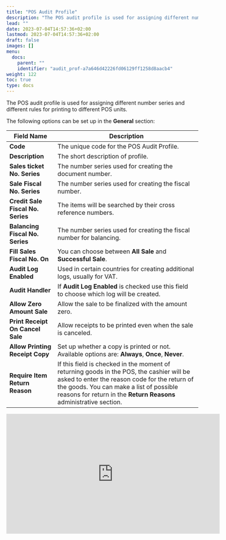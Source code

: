 ```yaml
---
title: "POS Audit Profile"
description: "The POS audit profile is used for assigning different number series and different rules for printing to different POS units."
lead: ""
date: 2023-07-04T14:57:36+02:00
lastmod: 2023-07-04T14:57:36+02:00
draft: false
images: []
menu:
  docs:
    parent: ""
    identifier: "audit_prof-a7a646d42226fd06129ff1258d8aacb4"
weight: 122
toc: true
type: docs
---
```



The POS audit profile is used for assigning different number series and different rules for printing to different POS units.

The following options can be set up in the **General** section:


| Field Name      | Description |
| ----------- | ----------- |
| **Code**       | The unique code for the POS Audit Profile.     |
| **Description**   | The short description of profile.        |
| **Sales ticket No. Series**  | The number series used for creating the document number. |
| **Sale Fiscal No. Series** | The number series used for creating the fiscal number. |
| **Credit Sale Fiscal No. Series** | The items will be searched by their cross reference numbers. |
| **Balancing Fiscal No. Series** | The number series used for creating the fiscal number for balancing. |
| **Fill Sales Fiscal No. On** | You can choose between **All Sale** and **Successful Sale**. |
| **Audit Log Enabled** | Used in certain countries for creating additional logs, usually for VAT. |
| **Audit Handler** | If **Audit Log Enabled** is checked use this field to choose which log will be created. |
| **Allow Zero Amount Sale** | Allow the sale to be finalized with the amount zero. |
| **Print Receipt On Cancel Sale** | Allow receipts to be printed even when the sale is canceled. |
| **Allow Printing Receipt Copy** | Set up whether a copy is printed or not. Available options are: **Always**, **Once**, **Never**. |
| **Require Item Return Reason** | If this field is checked in the moment of returning goods in the POS, the cashier will be asked to enter the reason code for the return of the goods. You can make a list of possible reasons for return in the **Return Reasons** administrative section.  | 

<iframe width="560" height="315" src="https://www.youtube.com/embed/JaqGl38lV-s" title="YouTube video player" frameborder="0" allow="accelerometer; autoplay; clipboard-write; encrypted-media; gyroscope; picture-in-picture; web-share" allowfullscreen></iframe>
